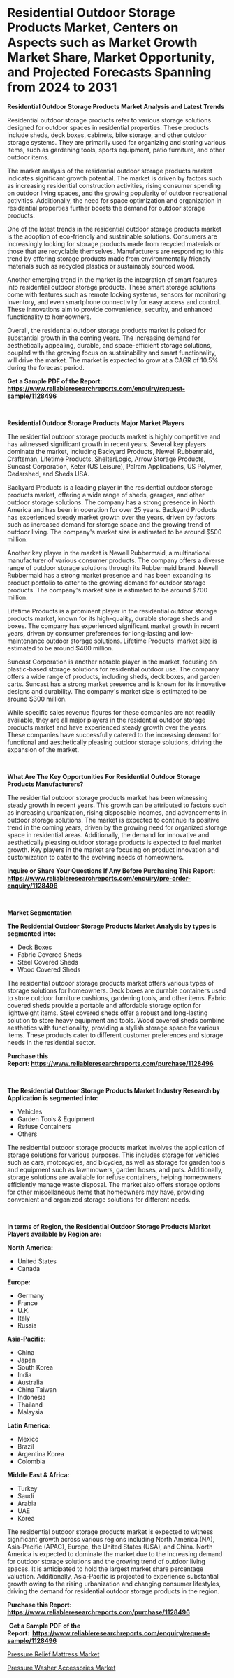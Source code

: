 <p><h1>Residential Outdoor Storage Products Market, Centers on Aspects such as Market Growth Market Share, Market Opportunity, and Projected Forecasts Spanning from 2024 to 2031</h1></p><p><strong>Residential Outdoor Storage Products Market Analysis and Latest Trends</strong></p>
<p><p>Residential outdoor storage products refer to various storage solutions designed for outdoor spaces in residential properties. These products include sheds, deck boxes, cabinets, bike storage, and other outdoor storage systems. They are primarily used for organizing and storing various items, such as gardening tools, sports equipment, patio furniture, and other outdoor items.</p><p>The market analysis of the residential outdoor storage products market indicates significant growth potential. The market is driven by factors such as increasing residential construction activities, rising consumer spending on outdoor living spaces, and the growing popularity of outdoor recreational activities. Additionally, the need for space optimization and organization in residential properties further boosts the demand for outdoor storage products.</p><p>One of the latest trends in the residential outdoor storage products market is the adoption of eco-friendly and sustainable solutions. Consumers are increasingly looking for storage products made from recycled materials or those that are recyclable themselves. Manufacturers are responding to this trend by offering storage products made from environmentally friendly materials such as recycled plastics or sustainably sourced wood.</p><p>Another emerging trend in the market is the integration of smart features into residential outdoor storage products. These smart storage solutions come with features such as remote locking systems, sensors for monitoring inventory, and even smartphone connectivity for easy access and control. These innovations aim to provide convenience, security, and enhanced functionality to homeowners.</p><p>Overall, the residential outdoor storage products market is poised for substantial growth in the coming years. The increasing demand for aesthetically appealing, durable, and space-efficient storage solutions, coupled with the growing focus on sustainability and smart functionality, will drive the market. The market is expected to grow at a CAGR of 10.5% during the forecast period.</p></p>
<p><strong>Get a Sample PDF of the Report:&nbsp; <a href="https://www.reliableresearchreports.com/enquiry/request-sample/1128496">https://www.reliableresearchreports.com/enquiry/request-sample/1128496</a></strong></p>
<p>&nbsp;</p>
<p><strong>Residential Outdoor Storage Products Major Market Players</strong></p>
<p><p>The residential outdoor storage products market is highly competitive and has witnessed significant growth in recent years. Several key players dominate the market, including Backyard Products, Newell Rubbermaid, Craftsman, Lifetime Products, ShelterLogic, Arrow Storage Products, Suncast Corporation, Keter (US Leisure), Palram Applications, US Polymer, Cedarshed, and Sheds USA.</p><p>Backyard Products is a leading player in the residential outdoor storage products market, offering a wide range of sheds, garages, and other outdoor storage solutions. The company has a strong presence in North America and has been in operation for over 25 years. Backyard Products has experienced steady market growth over the years, driven by factors such as increased demand for storage space and the growing trend of outdoor living. The company's market size is estimated to be around $500 million.</p><p>Another key player in the market is Newell Rubbermaid, a multinational manufacturer of various consumer products. The company offers a diverse range of outdoor storage solutions through its Rubbermaid brand. Newell Rubbermaid has a strong market presence and has been expanding its product portfolio to cater to the growing demand for outdoor storage products. The company's market size is estimated to be around $700 million.</p><p>Lifetime Products is a prominent player in the residential outdoor storage products market, known for its high-quality, durable storage sheds and boxes. The company has experienced significant market growth in recent years, driven by consumer preferences for long-lasting and low-maintenance outdoor storage solutions. Lifetime Products' market size is estimated to be around $400 million.</p><p>Suncast Corporation is another notable player in the market, focusing on plastic-based storage solutions for residential outdoor use. The company offers a wide range of products, including sheds, deck boxes, and garden carts. Suncast has a strong market presence and is known for its innovative designs and durability. The company's market size is estimated to be around $300 million.</p><p>While specific sales revenue figures for these companies are not readily available, they are all major players in the residential outdoor storage products market and have experienced steady growth over the years. These companies have successfully catered to the increasing demand for functional and aesthetically pleasing outdoor storage solutions, driving the expansion of the market.</p></p>
<p>&nbsp;</p>
<p><strong>What Are The Key Opportunities For Residential Outdoor Storage Products Manufacturers?</strong></p>
<p><p>The residential outdoor storage products market has been witnessing steady growth in recent years. This growth can be attributed to factors such as increasing urbanization, rising disposable incomes, and advancements in outdoor storage solutions. The market is expected to continue its positive trend in the coming years, driven by the growing need for organized storage space in residential areas. Additionally, the demand for innovative and aesthetically pleasing outdoor storage products is expected to fuel market growth. Key players in the market are focusing on product innovation and customization to cater to the evolving needs of homeowners.</p></p>
<p><strong>Inquire or Share Your Questions If Any Before Purchasing This Report: <a href="https://www.reliableresearchreports.com/enquiry/pre-order-enquiry/1128496">https://www.reliableresearchreports.com/enquiry/pre-order-enquiry/1128496</a></strong></p>
<p>&nbsp;</p>
<p><strong>Market Segmentation</strong></p>
<p><strong>The Residential Outdoor Storage Products Market Analysis by types is segmented into:</strong></p>
<p><ul><li>Deck Boxes</li><li>Fabric Covered Sheds</li><li>Steel Covered Sheds</li><li>Wood Covered Sheds</li></ul></p>
<p><p>The residential outdoor storage products market offers various types of storage solutions for homeowners. Deck boxes are durable containers used to store outdoor furniture cushions, gardening tools, and other items. Fabric covered sheds provide a portable and affordable storage option for lightweight items. Steel covered sheds offer a robust and long-lasting solution to store heavy equipment and tools. Wood covered sheds combine aesthetics with functionality, providing a stylish storage space for various items. These products cater to different customer preferences and storage needs in the residential sector.</p></p>
<p><strong>Purchase this Report:&nbsp;<a href="https://www.reliableresearchreports.com/purchase/1128496">https://www.reliableresearchreports.com/purchase/1128496</a></strong></p>
<p>&nbsp;</p>
<p><strong>The Residential Outdoor Storage Products Market Industry Research by Application is segmented into:</strong></p>
<p><ul><li>Vehicles</li><li>Garden Tools & Equipment</li><li>Refuse Containers</li><li>Others</li></ul></p>
<p><p>The residential outdoor storage products market involves the application of storage solutions for various purposes. This includes storage for vehicles such as cars, motorcycles, and bicycles, as well as storage for garden tools and equipment such as lawnmowers, garden hoses, and pots. Additionally, storage solutions are available for refuse containers, helping homeowners efficiently manage waste disposal. The market also offers storage options for other miscellaneous items that homeowners may have, providing convenient and organized storage solutions for different needs.</p></p>
<p>&nbsp;</p>
<p><strong>In terms of Region, the Residential Outdoor Storage Products Market Players available by Region are:</strong></p>
<p>
    <p> <strong> North America: </strong>
        <ul>
            <li>United States</li>
            <li>Canada</li>
        </ul>
        </p> 
    <p> <strong> Europe: </strong>
        <ul>
            <li>Germany</li>
            <li>France</li>
            <li>U.K.</li>
            <li>Italy</li>
            <li>Russia</li>
        </ul>
        </p> 
    <p> <strong> Asia-Pacific: </strong>
        <ul>
            <li>China</li>
            <li>Japan</li>
            <li>South Korea</li>
            <li>India</li>
            <li>Australia</li>
            <li>China Taiwan</li>
            <li>Indonesia</li>
            <li>Thailand</li>
            <li>Malaysia</li>
        </ul>
        </p> 
    <p> <strong> Latin America: </strong>
        <ul>
            <li>Mexico</li>
            <li>Brazil</li>
            <li>Argentina Korea</li>
            <li>Colombia</li>
        </ul>
        </p> 
    <p> <strong> Middle East & Africa: </strong>
        <ul>
            <li>Turkey</li>
            <li>Saudi</li>
            <li>Arabia</li>
            <li>UAE</li>
            <li>Korea</li>
        </ul>
    </p>
    </p>
<p><p>The residential outdoor storage products market is expected to witness significant growth across various regions including North America (NA), Asia-Pacific (APAC), Europe, the United States (USA), and China. North America is expected to dominate the market due to the increasing demand for outdoor storage solutions and the growing trend of outdoor living spaces. It is anticipated to hold the largest market share percentage valuation. Additionally, Asia-Pacific is projected to experience substantial growth owing to the rising urbanization and changing consumer lifestyles, driving the demand for residential outdoor storage products in the region.</p></p>
<p><strong>Purchase this Report: <a href="https://www.reliableresearchreports.com/purchase/1128496">https://www.reliableresearchreports.com/purchase/1128496</a></strong></p>
<p>&nbsp;<strong>Get a Sample PDF of the Report:&nbsp;&nbsp;<a href="https://www.reliableresearchreports.com/enquiry/request-sample/1128496">https://www.reliableresearchreports.com/enquiry/request-sample/1128496</a></strong></p>
<p><strong></strong></p>
<p><p><a href="https://github.com/gaydyna/Market-Research-Report-List-1/blob/main/pressure-relief-mattress-market.md">Pressure Relief Mattress Market</a></p><p><a href="https://github.com/amonskiyk/Market-Research-Report-List-1/blob/main/pressure-washer-accessories-market.md">Pressure Washer Accessories Market</a></p></p>